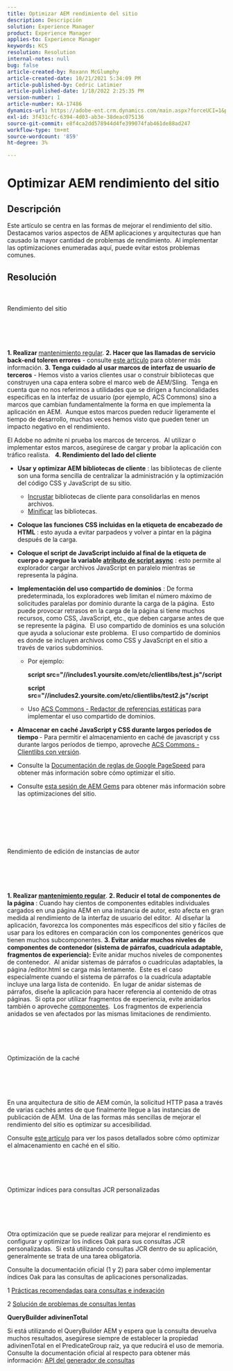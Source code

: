 ```yaml
---
title: Optimizar AEM rendimiento del sitio
description: Descripción
solution: Experience Manager
product: Experience Manager
applies-to: Experience Manager
keywords: KCS
resolution: Resolution
internal-notes: null
bug: false
article-created-by: Roxann McGlumphy
article-created-date: 10/21/2021 5:34:09 PM
article-published-by: Cedric Latimier
article-published-date: 1/18/2022 2:25:35 PM
version-number: 1
article-number: KA-17486
dynamics-url: https://adobe-ent.crm.dynamics.com/main.aspx?forceUCI=1&pagetype=entityrecord&etn=knowledgearticle&id=a788e014-9532-ec11-b6e5-000d3a5ba97a
exl-id: 3f431cfc-6394-4d03-ab3e-38deac075136
source-git-commit: e8f4ca2dd578944d4fe399074fab461de88ad247
workflow-type: tm+mt
source-wordcount: '859'
ht-degree: 3%

---
```


# Optimizar AEM rendimiento del sitio

## Descripción


Este artículo se centra en las formas de mejorar el rendimiento del sitio.  Destacamos varios aspectos de AEM aplicaciones y arquitecturas que han causado la mayor cantidad de problemas de rendimiento.  Al implementar las optimizaciones enumeradas aquí, puede evitar estos problemas comunes.


## Resolución

<br><br>Rendimiento del sitio<br><br><br><br> <br><br>
<b>1. Realizar </b>[mantenimiento regular](https://helpx.adobe.com/experience-manager/kb/AEM6-Maintenance-Guide.html).
<b>2. Hacer que las llamadas de servicio back-end toleren errores</b> - consulte [este artículo](https://helpx.adobe.com/experience-manager/kb/backend-web-service-call-blocking-threads-AEM.html) para obtener más información.
<b>3. Tenga cuidado al usar marcos de interfaz de usuario de terceros</b> - Hemos visto a varios clientes usar o construir bibliotecas que construyen una capa entera sobre el marco web de AEM/Sling.  Tenga en cuenta que no nos referimos a utilidades que se dirigen a funcionalidades específicas en la interfaz de usuario (por ejemplo, ACS Commons) sino a marcos que cambian fundamentalmente la forma en que implementa la aplicación en AEM.  Aunque estos marcos pueden reducir ligeramente el tiempo de desarrollo, muchas veces hemos visto que pueden tener un impacto negativo en el rendimiento.

El Adobe no admite ni prueba los marcos de terceros.  Al utilizar o implementar estos marcos, asegúrese de cargar y probar la aplicación con tráfico realista.  
<b>4. Rendimiento del lado del cliente</b>

- <b>Usar y optimizar AEM bibliotecas de cliente</b> : las bibliotecas de cliente son una forma sencilla de centralizar la administración y la optimización del código CSS y JavaScript de su sitio.

   - [Incrustar](https://experienceleague.adobe.com/docs/experience-manager-release-information/aem-release-updates/previous-updates/aem-previous-versions.html?lang=es) bibliotecas de cliente para consolidarlas en menos archivos.
   - [Minificar](https://helpx.adobe.com/experience-manager/6-3/sites/developing/using/clientlibs.html) las bibliotecas.
- <b>Coloque las funciones CSS incluidas en la etiqueta de encabezado de HTML</b> : esto ayuda a evitar parpadeos y volver a pintar en la página después de la carga.
- <b>Coloque el script de JavaScript incluido al final de la etiqueta de cuerpo o agregue la variable [atributo de script async](https://github.com/nateyolles/aem-clientlib-async)</b> : esto permite al explorador cargar archivos JavaScript en paralelo mientras se representa la página.
- <b>Implementación del uso compartido de dominios</b> : De forma predeterminada, los exploradores web limitan el número máximo de solicitudes paralelas por dominio durante la carga de la página.  Esto puede provocar retrasos en la carga de la página si tiene muchos recursos, como CSS, JavaScript, etc., que deben cargarse antes de que se represente la página.  El uso compartido de dominios es una solución que ayuda a solucionar este problema.  El uso compartido de dominios es donde se incluyen archivos como CSS y JavaScript en el sitio a través de varios subdominios.

   - Por ejemplo:

      <b>script src=&quot;//includes1.yoursite.com/etc/clientlibs/test.js&quot;/script

      script src=&quot;//includes2.yoursite.com/etc/clientlibs/test2.js&quot;/script</b>
   - Uso [ACS Commons - Redactor de referencias estáticas](https://adobe-consulting-services.github.io/acs-aem-commons/features/utils-and-apis/static-reference-rewriter/index.html) para implementar el uso compartido de dominios.
- <b>Almacenar en caché JavaScript y CSS durante largos períodos de tiempo </b>- Para permitir el almacenamiento en caché de javascript y css durante largos períodos de tiempo, aproveche [ACS Commons - Clientlibs con versión](https://adobe-consulting-services.github.io/acs-aem-commons/features/versioned-clientlibs/index.html).
- Consulte la [Documentación de reglas de Google PageSpeed](https://developers.google.com/speed/docs/insights/rules) para obtener más información sobre cómo optimizar el sitio.
- Consulte [esta sesión de AEM Gems](https://docs.adobe.com/ddc/en/gems/aem-web-performance.html) para obtener más información sobre las optimizaciones del sitio.

<br><br><br><br> <br><br>Rendimiento de edición de instancias de autor<br><br><br><br> <br><br>
<b>1. Realizar [mantenimiento regular](https://helpx.adobe.com/experience-manager/kb/AEM6-Maintenance-Guide.html)</b>.
<b>2. Reducir el total de componentes de la página</b> : Cuando hay cientos de componentes editables individuales cargados en una página AEM en una instancia de autor, esto afecta en gran medida al rendimiento de la interfaz de usuario del editor.  Al diseñar la aplicación, favorezca los componentes más específicos del sitio y fáciles de usar para los editores en comparación con los componentes genéricos que tienen muchos subcomponentes.
<b>3. Evitar anidar muchos niveles de componentes de contenedor (sistema de párrafos, cuadrícula adaptable, fragmentos de experiencia):</b> Evite anidar muchos niveles de componentes de contenedor.  Al anidar sistemas de párrafos o cuadrículas adaptables, la página /editor.html se carga más lentamente.  Este es el caso especialmente cuando el sistema de párrafos o la cuadrícula adaptable incluye una larga lista de contenido.  En lugar de anidar sistemas de párrafos, diseñe la aplicación para hacer referencia al contenido de otras páginas.  Si opta por utilizar fragmentos de experiencia, evite anidarlos también o aproveche [componentes](https://helpx.adobe.com/experience-manager/kt/sites/using/building-blocks-experience-fragment-feature-video-use.html).  Los fragmentos de experiencia anidados se ven afectados por las mismas limitaciones de rendimiento.
<br><br><br><br> <br><br>Optimización de la caché<br><br><br><br> <br><br>
En una arquitectura de sitio de AEM común, la solicitud HTTP pasa a través de varias cachés antes de que finalmente llegue a las instancias de publicación de AEM.  Una de las formas más sencillas de mejorar el rendimiento del sitio es optimizar su accesibilidad.

Consulte [este artículo](https://helpx.adobe.com/experience-manager/kb/optimizing-aem-site-caches.html) para ver los pasos detallados sobre cómo optimizar el almacenamiento en caché en el sitio.
<br><br><br><br> <br><br>Optimizar índices para consultas JCR personalizadas<br><br><br><br> <br><br>
Otra optimización que se puede realizar para mejorar el rendimiento es configurar y optimizar los índices Oak para sus consultas JCR personalizadas.  Si está utilizando consultas JCR dentro de su aplicación, generalmente se trata de una tarea obligatoria.

Consulte la documentación oficial (1 y 2) para saber cómo implementar índices Oak para las consultas de aplicaciones personalizadas.

1 [Prácticas recomendadas para consultas e indexación](https://experienceleague.adobe.com/docs/experience-manager-65/deploying/practices/best-practices-for-queries-and-indexing.html?lang=es)

2 [Solución de problemas de consultas lentas](https://experienceleague.adobe.com/docs/experience-manager-65/developing/bestpractices/troubleshooting-slow-queries.html?lang=en)



<b>QueryBuilder adivinenTotal</b>

Si está utilizando el QueryBuilder AEM y espera que la consulta devuelva muchos resultados, asegúrese siempre de establecer la propiedad adivinenTotal en el PredicateGroup raíz, ya que reducirá el uso de memoria.  Consulte la documentación oficial al respecto para obtener más información: [API del generador de consultas](https://experienceleague.adobe.com/docs/experience-manager-65/developing/platform/query-builder/querybuilder-api.html?lang=en#using-p-guesstotal-to-return-the-results)
